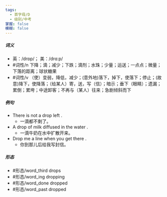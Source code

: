 ```yaml
---
tags:
  - 首字母/D
  - 级别/中考
掌握: false
模糊: false
---
```

##### 词义
- 英：/drɒp/； 美：/drɑːp/
- #词性/n  下降；滴；减少；下跌；滴剂；水珠；少量；运送；一点点；微量；下落的距离；球状糖果
- #词性/v  （使）变弱，降低，减少；(意外地)落下，掉下，使落下；停止；(故意)降下，使降落；（给某人）寄，送，写（信）；暗示；垂下（眼睛）；遗漏；累倒；累垮；中途卸客；不再与（某人）往来；急剧倾斜而下
##### 例句
- There is not a drop left .
	- 一滴都不剩了。
- A drop of milk diffused in the water .
	- 一滴牛奶在水中扩散开来。
- Drop me a line when you get there .
	- 你到那儿后给我写封信。
##### 形态
- #形态/word_third drops
- #形态/word_ing dropping
- #形态/word_done dropped
- #形态/word_past dropped
